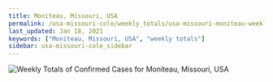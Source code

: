 ```yaml
---
title: Moniteau, Missouri, USA
permalink: /usa-missouri-cole/weekly_totals/usa-missouri-moniteau-weekly_totals.html
last_updated: Jan 18, 2021
keywords: ["Moniteau, Missouri, USA", "weekly totals"]
sidebar: usa-missouri-cole_sidebar
---
```


![Weekly Totals of Confirmed Cases for Moniteau, Missouri, USA](/covid_tracker/images/graphs/usa-missouri-moniteau-weekly_totals_graph.png)
